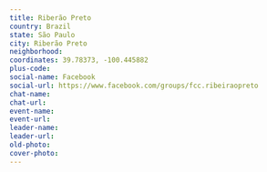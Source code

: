 ```yaml
---
title: Riberão Preto
country: Brazil
state: São Paulo
city: Riberão Preto
neighborhood: 
coordinates: 39.78373, -100.445882
plus-code:
social-name: Facebook
social-url: https://www.facebook.com/groups/fcc.ribeiraopreto
chat-name:
chat-url:
event-name:
event-url:
leader-name:
leader-url:
old-photo: 
cover-photo:
---
```

